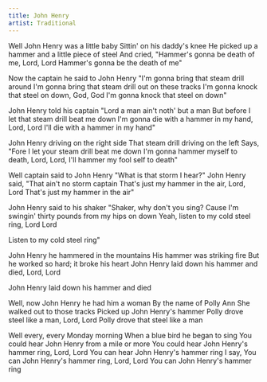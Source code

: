 ```yaml
---
title: John Henry
artist: Traditional
---
```


Well John Henry was a little baby 
Sittin' on his daddy's knee 
He picked up a hammer and 
a little piece of steel 
And cried, "Hammer's gonna 
be death of me, Lord, Lord 
Hammer's gonna be the death of me" 

Now the captain he 
said to John Henry 
"I'm gonna bring that 
steam drill around 
I'm gonna bring that 
steam drill out on these tracks 
I'm gonna knock that 
steel on down, God, God 
I'm gonna knock that 
steel on down" 

John Henry told his captain 
"Lord a man ain't noth' but a man 
But before I let that steam drill 
beat me down 
I'm gonna die with a hammer 
in my hand, Lord, Lord 
I'll die with a hammer in my hand" 

John Henry driving 
on the right side 
That steam drill driving 
on the left 
Says, "Fore I let your 
steam drill beat me down 
I'm gonna hammer 
myself to death, Lord, Lord, 
I'll hammer my fool self to death" 

Well captain said to John Henry 
"What is that storm I hear?" 
John Henry said, "That 
ain't no storm captain 
That's just my hammer 
in the air, Lord, Lord 
That's just my hammer in the air" 

John Henry said to his shaker 
"Shaker, why don't you sing? 
Cause I'm swingin' thirty pounds 
from my hips on down 
Yeah, listen to my cold steel 
ring, Lord Lord 

Listen to my cold steel ring" 

John Henry he hammered 
in the mountains 
His hammer was striking fire 
But he worked so hard; 
it broke his heart 
John Henry laid down his hammer 
and died, Lord, Lord 

John Henry laid down his hammer and died 

Well, now John Henry 
he had him a woman 
By the name of Polly Ann 
She walked out to those tracks 
Picked up John Henry's hammer 
Polly drove steel like a man, Lord, Lord 
Polly drove that steel like a man 

Well every, every Monday morning 
When a blue bird he began to sing 
You could hear John Henry 
from a mile or more 
You could hear John Henry's hammer 
ring, Lord, Lord 
You can hear John Henry's hammer ring 
I say, You can John Henry's 
hammer ring, Lord, Lord 
You can John Henry's 
hammer ring

